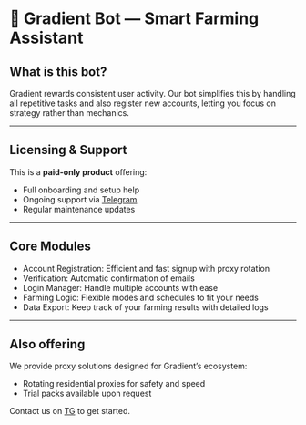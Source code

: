 # 🌈 Gradient Bot — Smart Farming Assistant

## What is this bot?

Gradient rewards consistent user activity. Our bot simplifies this by handling all repetitive tasks and also register new accounts, letting you focus on strategy rather than mechanics.

---

## Licensing & Support

This is a **paid-only product** offering:

- Full onboarding and setup help  
- Ongoing support via [Telegram](https://t.me/+zHhDglzvsWAxZTdi)  
- Regular maintenance updates

---

## Core Modules 

- Account Registration: Efficient and fast signup with proxy rotation  
- Verification: Automatic confirmation of emails  
- Login Manager: Handle multiple accounts with ease  
- Farming Logic: Flexible modes and schedules to fit your needs  
- Data Export: Keep track of your farming results with detailed logs

---

## Also offering

We provide proxy solutions designed for Gradient’s ecosystem:

- Rotating residential proxies for safety and speed  
- Trial packs available upon request

Contact us on [TG](https://t.me/+zHhDglzvsWAxZTdi) to get started.
